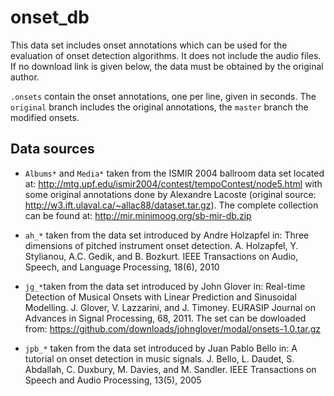 onset_db
========

This data set includes onset annotations which can be used for the evaluation of
onset detection algorithms. It does not include the audio files. If no download
link is given below, the data must be obtained by the original author.

`.onsets` contain the onset annotations, one per line, given in seconds.
The `original` branch includes the original annotations, the `master` branch the
modified onsets.

Data sources
------------
*  `Albums*` and `Media*` taken from the ISMIR 2004 ballroom data set located
   at: <http://mtg.upf.edu/ismir2004/contest/tempoContest/node5.html> with some
   original annotations done by Alexandre Lacoste (original source:
   <http://w3.ift.ulaval.ca/~allac88/dataset.tar.gz>). The complete collection can
   be found at: <http://mir.minimoog.org/sb-mir-db.zip>

*  `ah_*` taken from the data set introduced by Andre Holzapfel in:
   Three dimensions of pitched instrument onset detection.
   A. Holzapfel, Y. Stylianou, A.C. Gedik, and B. Bozkurt.
   IEEE Transactions on Audio, Speech, and Language Processing, 18(6), 2010

*  `jg_*`taken from the data set introduced by John Glover in:
   Real-time Detection of Musical Onsets with Linear Prediction and Sinusoidal
   Modelling.
   J. Glover, V. Lazzarini, and J. Timoney.
   EURASIP Journal on Advances in Signal Processing, 68, 2011.
   The set can be dowloaded from:
   <https://github.com/downloads/johnglover/modal/onsets-1.0.tar.gz>

*  `jpb_*` taken from the data set introduced by Juan Pablo Bello in:
   A tutorial on onset detection in music signals.
   J. Bello, L. Daudet, S. Abdallah, C. Duxbury, M. Davies, and M. Sandler.
   IEEE Transactions on Speech and Audio Processing, 13(5), 2005

